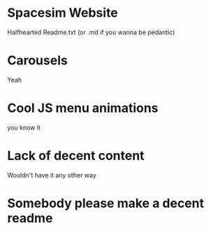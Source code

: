 # Spacesim Website
Halfhearted Readme.txt (or .md if you wanna be pedantic)

# Carousels

Yeah

# Cool JS menu animations

you know it

# Lack of decent content

Wouldn't have it any other way

# Somebody please make a decent readme
